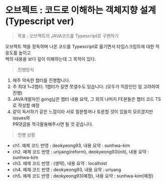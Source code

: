 # 오브젝트 : 코드로 이해하는 객체지향 설계 (Typescript ver)

> 목표 : 오브젝트의 JAVA코드를 Typescript로 구현하기

오브젝트 책을 정독하며 나온 코드를 Typescript로 옮기면서 타입스크립트에 대한 적응도를 높이고<br> 책의 내용을 보다 깊이 이해하는데 그 목적이 있다.

> 진행방식

1. 매주 약속한 챕터를 진행합니다.
2. 주 최대 1~2챕터. 1챕터가 길면 쪼갤수도 있습니다. (모두가 직장인인 점 고려하여 진행)
3. JAVA개발자인 gong님은 챕터 내용 요약, 그 외의 나머지 FE분들은 챕터 코드 TS로 작성할 예정
4. 같이 독서하기 같은 느낌이라 서로 질문할꺼나 토론할 것이 있을지 모르겠지만 issues와<br> PR댓글을 적극활용해주시면 될 것 같습니다.

> 진행 상황

- ch1. 예제 코드 반영 : deokyeong93, 내용 요약 : sunhwa-kim
- ch2. 예제 코드 반영 : uriyang(reform), deokyeong93(init), 내용 요약 : sunhwa-kim
- ch3. 예제 코드 반영 : (생략), 내용 요약 : localhost
- ch4. 예제 코드 반영 : deokyeong93, 내용 요약 : uriyang
- ch5. 예제 코드 반영 : deokyeong93(예정), 내용 요약 : sunhwa-kim(예정)
